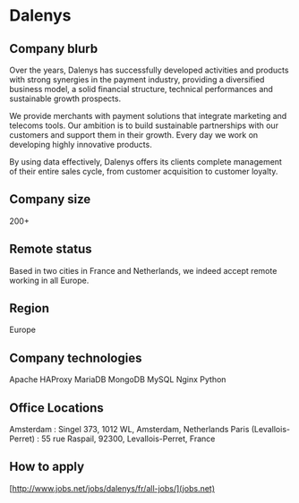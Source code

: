# Dalenys

## Company blurb

Over the years, Dalenys has  successfully developed activities and products with
strong  synergies in  the  payment industry,  providing  a diversified  business
model,  a  solid financial  structure,  technical  performances and  sustainable
growth prospects.

We  provide  merchants  with  payment solutions  that  integrate  marketing  and
telecoms  tools. Our  ambition is  to  build sustainable  partnerships with  our
customers and  support them  in their  growth. Every day  we work  on developing
highly innovative products.

By using  data effectively,  Dalenys offers its  clients complete  management of
their entire sales cycle, from customer acquisition to customer loyalty.

## Company size

200+

## Remote status

Based in two  cities in France and Netherlands, we  indeed accept remote working
in all Europe.

## Region

Europe

## Company technologies

Apache
HAProxy
MariaDB
MongoDB
MySQL
Nginx
Python

## Office Locations

Amsterdam : Singel 373, 1012 WL, Amsterdam, Netherlands
Paris (Levallois-Perret) : 55 rue Raspail, 92300, Levallois-Perret, France

## How to apply

[http://www.jobs.net/jobs/dalenys/fr/all-jobs/](jobs.net)
